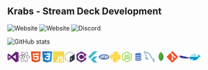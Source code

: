 ## Krabs - Stream Deck Development
![Website](https://img.shields.io/website?down_color=red&down_message=Down&label=Krabs.Me&style=for-the-badge&up_color=green&up_message=Up&url=https%3A%2F%2Fwww.krabs.me%2F) ![Website](https://img.shields.io/website?down_color=red&down_message=Down&label=Stream%20Deck%20Labs&style=for-the-badge&up_color=green&up_message=Up&url=https%3A%2F%2Fwww.streamdecklabs.com%2F)
![Discord](https://img.shields.io/discord/887663495196323860?color=%2397CA00&label=Discord&style=for-the-badge)

![GitHub stats](https://github-readme-stats.vercel.app/api?username=krabs-github&theme=github_dark&show_icons=true&hide_border=true&icon_color=97CA00&title_color=ffffff)

<img align="left" alt="Visual Studio Code" width="26px" src="https://github.com/devicons/devicon/blob/master/icons/visualstudio/visualstudio-plain.svg" />
<img align="left" alt="Atom" width="26px" src="https://github.com/devicons/devicon/blob/master/icons/atom/atom-original.svg" />
<img align="left" alt="HTML5" width="26px" src="https://github.com/devicons/devicon/blob/master/icons/html5/html5-original.svg" />
<img align="left" alt="CSS3" width="26px" src="https://github.com/devicons/devicon/blob/master/icons/css3/css3-original.svg" />
<img align="left" alt="JavaScript" width="26px" src="https://github.com/devicons/devicon/blob/master/icons/javascript/javascript-plain.svg" />
<img align="left" alt="Bash" width="26px" src="https://github.com/devicons/devicon/blob/master/icons/bash/bash-original.svg" />
<img align="left" alt="CSharp" width="26px" src="https://github.com/devicons/devicon/blob/master/icons/csharp/csharp-plain.svg" />
<img align="left" alt="Flutter" width="26px" src="https://github.com/devicons/devicon/blob/master/icons/flutter/flutter-plain.svg" />
<img align="left" alt="PHP" width="26px" src="https://github.com/devicons/devicon/blob/master/icons/php/php-plain.svg" />
<img align="left" alt="Python" width="26px" src="https://github.com/devicons/devicon/blob/master/icons/python/python-plain.svg" />
<img align="left" alt="Node.js" width="26px" src="https://github.com/devicons/devicon/blob/master/icons/nodejs/nodejs-original.svg" />
<img align="left" alt="SQL" width="26px" src="https://raw.githubusercontent.com/github/explore/80688e429a7d4ef2fca1e82350fe8e3517d3494d/topics/sql/sql.png" />
<img align="left" alt="MySQL" width="26px" src="https://github.com/devicons/devicon/blob/master/icons/mysql/mysql-original.svg" />
<img align="left" alt="MongoDB" width="26px" src="https://github.com/devicons/devicon/blob/master/icons/mongodb/mongodb-original.svg" />
<img align="left" alt="Git" width="26px" src="https://github.com/devicons/devicon/blob/master/icons/git/git-original.svg" />
<img align="left" alt="Apache" width="26px" src="https://github.com/devicons/devicon/blob/master/icons/apache/apache-plain.svg" />
<img align="left" alt="Docker" width="26px" src="https://github.com/devicons/devicon/blob/master/icons/docker/docker-plain.svg" />


<!--
**krabs-github/krabs-github** is a ✨ _special_ ✨ repository because its `README.md` (this file) appears on your GitHub profile.

Here are some ideas to get you started:

- 🔭 I’m currently working on ...
- 🌱 I’m currently learning ...
- 👯 I’m looking to collaborate on ...
- 🤔 I’m looking for help with ...
- 💬 Ask me about ...
- 📫 How to reach me: ...
- 😄 Pronouns: ...
- ⚡ Fun fact: ...
-->
